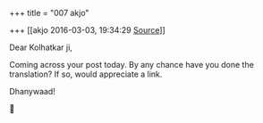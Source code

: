 +++
title = "007 akjo"

+++
[[akjo	2016-03-03, 19:34:29 [Source](https://groups.google.com/g/samskrita/c/yIeOYErQymE)]]



Dear Kolhatkar ji,

  

Coming across your post today. By any chance have you done the translation? If so, would appreciate a link.

  

Dhanywaad!



